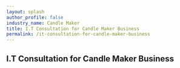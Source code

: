 ```yaml
---
layout: splash 
author_profile: false 
industry_name: Candle Maker
title: I.T Consultation for Candle Maker Business
permalink: /it-consultation-for-candle-maker-business
---
```


## I.T Consultation for Candle Maker Business
